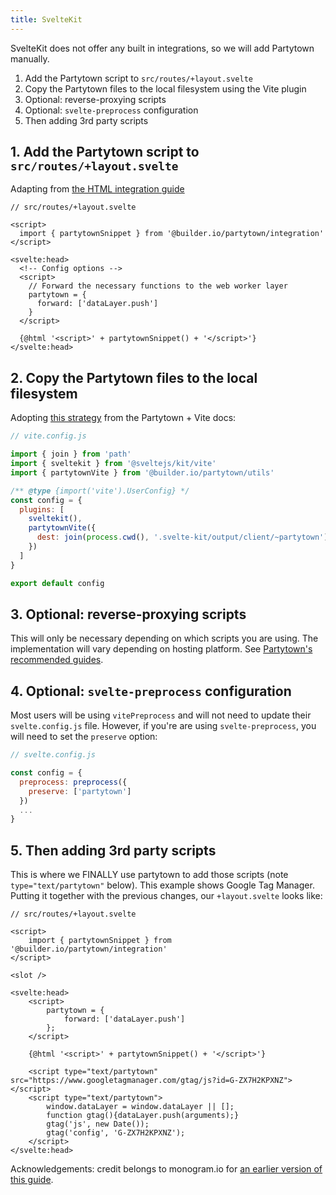 ```yaml
---
title: SvelteKit
---
```


SvelteKit does not offer any built in integrations, so we will add Partytown manually.

1. Add the Partytown script to `src/routes/+layout.svelte`
2. Copy the Partytown files to the local filesystem using the Vite plugin
3. Optional: reverse-proxying scripts
4. Optional: `svelte-preprocess` configuration
5. Then adding 3rd party scripts
   
## 1. Add the Partytown script to `src/routes/+layout.svelte`

Adapting from [the HTML integration guide](https://partytown.builder.io/html)

```svelte
// src/routes/+layout.svelte

<script>
  import { partytownSnippet } from '@builder.io/partytown/integration'
</script>

<svelte:head>
  <!-- Config options -->
  <script>
    // Forward the necessary functions to the web worker layer
    partytown = {
      forward: ['dataLayer.push']
    }
  </script>

  {@html '<script>' + partytownSnippet() + '</script>'}
</svelte:head>
```

## 2. Copy the Partytown files to the local filesystem

Adopting [this strategy](https://partytown.builder.io/copy-library-files#vite) from the Partytown + Vite docs:

```js
// vite.config.js

import { join } from 'path'
import { sveltekit } from '@sveltejs/kit/vite'
import { partytownVite } from '@builder.io/partytown/utils'

/** @type {import('vite').UserConfig} */
const config = {
  plugins: [
    sveltekit(),
    partytownVite({
      dest: join(process.cwd(), '.svelte-kit/output/client/~partytown')
    })
  ]
}

export default config
```

## 3. Optional: reverse-proxying scripts 

This will only be necessary depending on which scripts you are using. The implementation will vary depending on hosting platform. See [Partytown's recommended guides](https://partytown.builder.io/proxying-requests#reverse-proxy).

## 4. Optional: `svelte-preprocess` configuration

Most users will be using `vitePreprocess` and will not need to update their `svelte.config.js` file. However, if you're are using `svelte-preprocess`, you will need to set the `preserve` option:
```js
// svelte.config.js

const config = {
  preprocess: preprocess({
    preserve: ['partytown']
  })
  ...
}
```

## 5. Then adding 3rd party scripts

This is where we FINALLY use partytown to add those scripts (note `type="text/partytown"` below). This example shows Google Tag Manager. Putting it together with the previous changes, our `+layout.svelte` looks like:

```svelte
// src/routes/+layout.svelte

<script>
	import { partytownSnippet } from '@builder.io/partytown/integration'
</script>

<slot />

<svelte:head>
	<script>
		partytown = {
			forward: ['dataLayer.push']
		};
	</script>

	{@html '<script>' + partytownSnippet() + '</script>'}

	<script type="text/partytown" src="https://www.googletagmanager.com/gtag/js?id=G-ZX7H2KPXNZ"></script>
	<script type="text/partytown">
		window.dataLayer = window.dataLayer || [];
		function gtag(){dataLayer.push(arguments);}
		gtag('js', new Date());
		gtag('config', 'G-ZX7H2KPXNZ');
	</script>
</svelte:head>
```

Acknowledgements: credit belongs to monogram.io for [an earlier version of this guide](https://monogram.io/blog/add-partytown-to-svelte).
